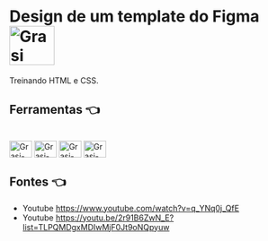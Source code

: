 # Design de um template do Figma <img align="center" alt="Grasi" height="70" width="80" src="https://media.giphy.com/media/jsNIKFrb6wZzKOXerG/giphy.gif">

Treinando HTML e CSS.


## Ferramentas :point_left:
<div style="display: inline_block"><br>
  <img align="center" alt="Grasi-Flutter" height="30" width="40" src="https://cdn.jsdelivr.net/gh/devicons/devicon/icons/html5/html5-original.svg">
  <img align="center" alt="Grasi-Dart" height="30" width="40" src="https://cdn.jsdelivr.net/gh/devicons/devicon/icons/css3/css3-original.svg">
   <img align="center" alt="Grasi-Dart" height="30" width="40" src="https://cdn.jsdelivr.net/gh/devicons/devicon/icons/javascript/javascript-original.svg">
  <img align="center" alt="Grasi-Pythont" height="30" width="40" src="https://cdn.jsdelivr.net/gh/devicons/devicon/icons/vscode/vscode-original.svg">
  
</div>

## Fontes :point_left:

- Youtube https://www.youtube.com/watch?v=q_YNq0j_QfE
- Youtube https://youtu.be/2r91B6ZwN_E?list=TLPQMDgxMDIwMjF0Jt9oNQpyuw

